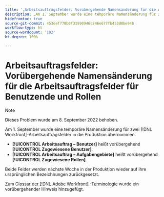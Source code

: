 ```yaml
---
title: '„Arbeitsauftragsfelder: Vorübergehende Namensänderung für die Arbeitsauftragsfelder für Benutzende und Rollen“'
description: „Am 1. September wurde eine temporäre Namensänderung für zwei  [!DNL Workfront] -Arbeitsauftragsfelder in die Produktion übernommen.“
hidefromtoc: true
source-git-commit: 453eef770b0f31990946c746e677fb453d0be94b
workflow-type: ht
source-wordcount: '102'
ht-degree: 100%

---
```



# Arbeitsauftragsfelder: Vorübergehende Namensänderung für die Arbeitsauftragsfelder für Benutzende und Rollen

>[!NOTE]
>
>Dieses Problem wurde am 8. September 2022 behoben.

Am 1. September wurde eine temporäre Namensänderung für zwei [!DNL Workfront]-Arbeitsauftragsfelder in die Produktion übernommen.

* **[!UICONTROL Arbeitsauftrag – Benutzer]** heißt vorübergehend **[!UICONTROL Zugewiesene Benutzer]**.
* **[!UICONTROL Arbeitsauftrag – Aufgabengebiete]** heißt vorübergehend **[!UICONTROL Zugewiesene Rollen]**.

Beide Felder werden nächste Woche in der Produktion wieder auf ihre ursprünglichen Bezeichnungen zurückgesetzt.

Zum [Glossar der  [!DNL Adobe Workfront] -Terminologie](https://experienceleague.adobe.com/docs/workfront/using/basics/workfront-terminology-glossary.html?lang=de) wurde ein vorübergehender Hinweis hinzugefügt.

